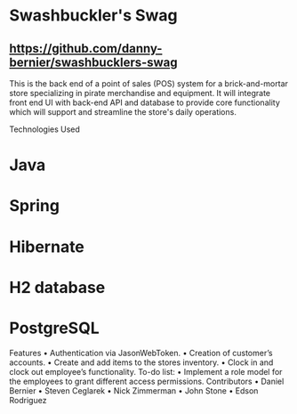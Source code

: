 # Swashbuckler's Swag
## https://github.com/danny-bernier/swashbucklers-swag

This is the back end of a point of sales (POS) system for a brick-and-mortar store specializing in pirate merchandise and equipment. It will integrate front end UI with back-end API and database to provide core functionality which will support and streamline the store's daily operations.

Technologies Used
#	Java
#	Spring
#	Hibernate
#	H2 database
#	PostgreSQL
Features
•	Authentication via JasonWebToken.
•	Creation of customer’s accounts.
•	Create and add items to the stores inventory.
•	Clock in and clock out employee’s functionality.
To-do list:
•	Implement a role model for the employees to grant different access permissions.
Contributors
•	Daniel Bernier
•	Steven Ceglarek
•	Nick Zimmerman
•	John Stone
•	Edson Rodriguez

